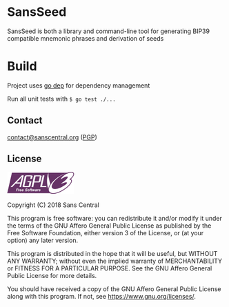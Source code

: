 # SansSeed

SansSeed is both a library and command-line tool for generating BIP39 compatible mnemonic phrases and derivation of seeds

# Build

Project uses [go dep](https://github.com/golang/dep) for dependency management

Run all unit tests with `$ go test ./...`

## Contact

contact@sanscentral.org ([PGP](resources/publickey.contact@sanscentral.org.asc))

## License

![AGPLv3 Logo](resources/agplv3-155x51.png)

Copyright (C) 2018  Sans Central

This program is free software: you can redistribute it and/or modify
it under the terms of the GNU Affero General Public License as
published by the Free Software Foundation, either version 3 of the
License, or (at your option) any later version.

This program is distributed in the hope that it will be useful,
but WITHOUT ANY WARRANTY; without even the implied warranty of
MERCHANTABILITY or FITNESS FOR A PARTICULAR PURPOSE.  See the
GNU Affero General Public License for more details.

You should have received a copy of the GNU Affero General Public License
along with this program.  If not, see <https://www.gnu.org/licenses/>.
